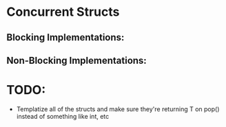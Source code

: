 # Concurrent Structs



## Blocking Implementations:



## Non-Blocking Implementations:






# TODO:

- Templatize all of the structs and make sure they're returning T on pop() instead of something like int, etc
